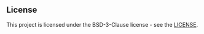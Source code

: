 

## License

This project is licensed under the BSD-3-Clause license - see the [LICENSE](https://github.com/nokia/radish-bdd-extensions/blob/master/LICENSE).